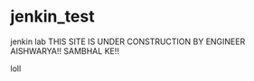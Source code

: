 # jenkin_test
jenkin lab
THIS SITE IS UNDER CONSTRUCTION BY ENGINEER AISHWARYA!! SAMBHAL KE!!  

loll
